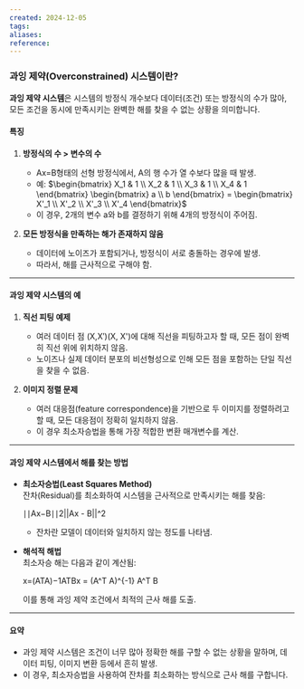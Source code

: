 ```yaml
---
created: 2024-12-05
tags: 
aliases: 
reference:
---
```

### 과잉 제약(Overconstrained) 시스템이란?

**과잉 제약 시스템**은 시스템의 방정식 개수보다 데이터(조건) 또는 방정식의 수가 많아, 모든 조건을 동시에 만족시키는 완벽한 해를 찾을 수 없는 상황을 의미합니다.

#### **특징**

1. **방정식의 수 > 변수의 수**
    
    - Ax=B형태의 선형 방정식에서, A의 행 수가 열 수보다 많을 때 발생.
    - 예: $\begin{bmatrix} X_1 & 1 \\ X_2 & 1 \\ X_3 & 1 \\ X_4 & 1 \end{bmatrix} \begin{bmatrix} a \\ b \end{bmatrix} = \begin{bmatrix} X'_1 \\ X'_2 \\ X'_3 \\ X'_4 \end{bmatrix}$
    - 이 경우, 2개의 변수 a와 b를 결정하기 위해 4개의 방정식이 주어짐.
1. **모든 방정식을 만족하는 해가 존재하지 않음**
    
    - 데이터에 노이즈가 포함되거나, 방정식이 서로 충돌하는 경우에 발생.
    - 따라서, 해를 근사적으로 구해야 함.

---

#### **과잉 제약 시스템의 예**

1. **직선 피팅 예제**
    
    - 여러 데이터 점 (X,X′)(X, X')에 대해 직선을 피팅하고자 할 때, 모든 점이 완벽히 직선 위에 위치하지 않음.
    - 노이즈나 실제 데이터 분포의 비선형성으로 인해 모든 점을 포함하는 단일 직선을 찾을 수 없음.
2. **이미지 정렬 문제**
    
    - 여러 대응점(feature correspondence)을 기반으로 두 이미지를 정렬하려고 할 때, 모든 대응점이 정확히 일치하지 않음.
    - 이 경우 최소자승법을 통해 가장 적합한 변환 매개변수를 계산.

---

#### **과잉 제약 시스템에서 해를 찾는 방법**

- **최소자승법(Least Squares Method)**  
    잔차(Residual)를 최소화하여 시스템을 근사적으로 만족시키는 해를 찾음:
    
    ∣∣Ax−B∣∣2||Ax - B||^2
    - 잔차란 모델이 데이터와 일치하지 않는 정도를 나타냄.
- **해석적 해법**  
    최소자승 해는 다음과 같이 계산됨:
    
    x=(ATA)−1ATBx = (A^T A)^{-1} A^T B
    
    이를 통해 과잉 제약 조건에서 최적의 근사 해를 도출.
    

---

#### **요약**

- 과잉 제약 시스템은 조건이 너무 많아 정확한 해를 구할 수 없는 상황을 말하며, 데이터 피팅, 이미지 변환 등에서 흔히 발생.
- 이 경우, 최소자승법을 사용하여 잔차를 최소화하는 방식으로 근사 해를 구합니다.